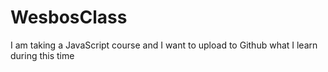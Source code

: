 # WesbosClass
I am taking a JavaScript course and I want to upload to Github what I learn during this time
